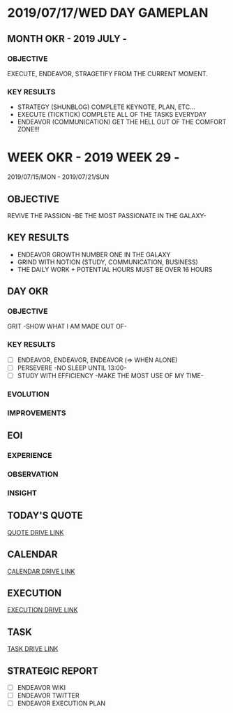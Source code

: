 # 2019/07/17/WED DAY GAMEPLAN

## MONTH OKR - 2019 JULY -

### OBJECTIVE

EXECUTE, ENDEAVOR, STRAGETIFY FROM THE CURRENT MOMENT.

### KEY RESULTS

- STRATEGY (SHUNBLOG) COMPLETE KEYNOTE, PLAN, ETC...
- EXECUTE (TICKTICK) COMPLETE ALL OF THE TASKS EVERYDAY
- ENDEAVOR (COMMUNICATION) GET THE HELL OUT OF THE COMFORT ZONE!!!

# WEEK OKR - 2019 WEEK 29 -

2019/07/15/MON - 2019/07/21/SUN

## OBJECTIVE

REVIVE THE PASSION -BE THE MOST PASSIONATE IN THE GALAXY-

## KEY RESULTS

- ENDEAVOR GROWTH NUMBER ONE IN THE GALAXY
- GRIND WITH NOTION (STUDY, COMMUNICATION, BUSINESS)
- THE DAILY WORK + POTENTIAL HOURS MUST BE OVER 16 HOURS

## DAY OKR

### OBJECTIVE

GRIT -SHOW WHAT I AM MADE OUT OF-

### KEY RESULTS

- [ ] ENDEAVOR, ENDEAVOR, ENDEAVOR (=> WHEN ALONE)
- [ ] PERSEVERE -NO SLEEP UNTIL 13:00-
- [ ] STUDY WITH EFFICIENCY -MAKE THE MOST USE OF MY TIME-

### EVOLUTION

### IMPROVEMENTS

## EOI

### EXPERIENCE

### OBSERVATION

### INSIGHT

## TODAY'S QUOTE

[QUOTE DRIVE LINK](https://drive.google.com/open?id=1M_cz4xmLdeQfqiG9ySvJT1jC8cYRGyYj)

## CALENDAR

[CALENDAR DRIVE LINK]()

## EXECUTION

[EXECUTION DRIVE LINK](https://drive.google.com/open?id=1nUFC_97On1yc2Gvo3tWCSQ-rK42_PwxnO0aDLirarqA)

## TASK

[TASK DRIVE LINK](https://drive.google.com/open?id=1OfulcWvCupRUDHUNx9zUQLV-d-TC99Q8)

## STRATEGIC REPORT

- [ ] ENDEAVOR WIKI
- [ ] ENDEAVOR TWITTER
- [ ] ENDEAVOR EXECUTION PLAN
